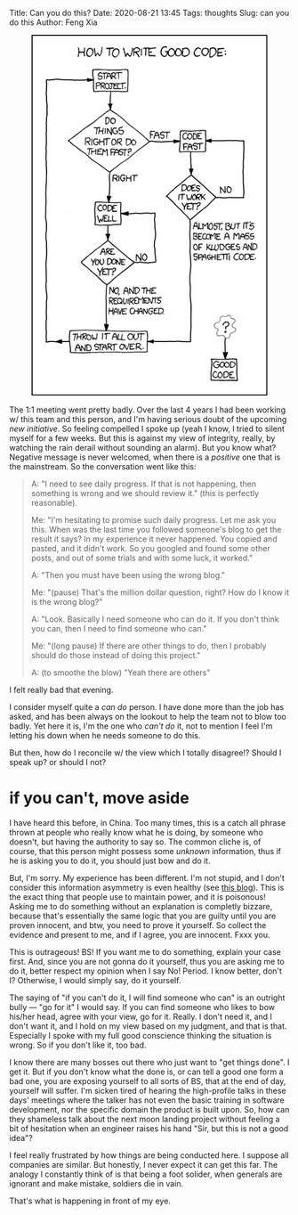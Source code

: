 Title: Can you do this?
Date: 2020-08-21 13:45
Tags: thoughts
Slug: can you do this
Author: Feng Xia

<figure class="col l6 m6 s12">
  <img src="images/funny/good_code.png"/>
</figure>

The 1:1 meeting went pretty badly. Over the last 4 years I had been
working w/ this team and this person, and I'm having serious doubt of
the upcoming _new initiative_. So feeling compelled I spoke up (yeah I
know, I tried to silent myself for a few weeks. But this is against my
view of integrity, really, by watching the rain derail without
sounding an alarm). But you know what? Negative message is never
welcomed, when there is a _positive_ one that is the mainstream. So
the conversation went like this:

> A: "I need to see daily progress. If that is not happening, then
> something is wrong and we should review it." (this is perfectly
> reasonable).
> 
> Me: "I'm hesitating to promise such daily progress. Let me ask you
> this. When was the last time you followed someone's blog to get the
> result it says? In my experience it never happened. You copied and
> pasted, and it didn't work. So you googled and found some other posts,
> and out of some trials and with some luck, it worked."
> 
> A: "Then you must have been using the wrong blog."
> 
> Me: "(pause) That's the million dollar question, right? How do I know
> it is the wrong blog?"
> 
> A: "Look. Basically I need someone who can do it. If you don't think
> you can, then I need to find someone who can."
> 
> Me: "(long pause) If there are other things to do, then I probably
> should do those instead of doing this project."
> 
> A: (to smoothe the blow) "Yeah there are others"
> 

I felt really bad that evening.

I consider myself quite a _can do_ person. I have done more than the
job has asked, and has been always on the lookout to help the team not
to blow too badly. Yet here it is, I'm the one who _can't do_ it, not
to mention I feel I'm letting his down when he needs someone to do
this.

But then, how do I reconcile w/ the view which I totally disagree!?
Should I speak up? or should I not?

# if you can't, move aside

I have heard this before, in China. Too many times, this is a catch
all phrase thrown at people who really know what he is doing, by
someone who doesn't, but having the authority to say so. The common
cliche is, of course, that this person might possess some _unknown_
information, thus if he is asking you to do it, you should just bow
and do it.

But, I'm sorry. My experience has been different. I'm not stupid, and
I don't consider this information asymmetry is even healthy (see [this
blog][1]). This is the exact thing that people use to maintain power,
and it is poisonous! Asking me to do something without an explanation
is completly bizzare, because that's essentially the same logic that
you are guilty until you are proven innocent, and btw, you need to
prove it yourself. So collect the evidence and present to me, and if I
agree, you are innocent. Fxxx you.

This is outrageous! BS! If you want me to do something, explain your
case first. And, since you are not gonna do it yourself, thus you are
asking me to do it, better respect my opinion when I say No! Period. I
know better, don't I? Otherwise, I would simply say, do it yourself.

The saying of "if you can't do it, I will find someone who can" is an
outright bully &mdash; "go for it" I would say. If you can find
someone who likes to bow his/her head, agree with your view, go for
it. Really. I don't need it, and I don't want it, and I hold on my
view based on my judgment, and that is that. Especially I spoke with
my full good conscience thinking the situation is wrong. So if you
don't like it, too bad.

I know there are many bosses out there who just want to "get things
done". I get it. But if you don't know what the done is, or can tell a
good one form a bad one, you are exposing yourself to all sorts of BS,
that at the end of day, yourself will suffer. I'm sicken tired of
hearing the high-profile talks in these days' meetings where the
talker has not even the basic training in software development, nor
the specific domain the product is built upon. So, how can they
shameless talk about the next moon landing project without feeling a
bit of hesitation when an engineer raises his hand "Sir, but this is
not a good idea"?

I feel really frustrated by how things are being conducted here. I
suppose all companies are similar. But honestly, I never expect it can
get this far. The analogy I constantly think of is that being a foot
solider, when generals are ignorant and make mistake, soldiers die in
vain. 

That's what is happening in front of my eye.


[1]: {filename}/thoughts/domain%20knowledge.md
